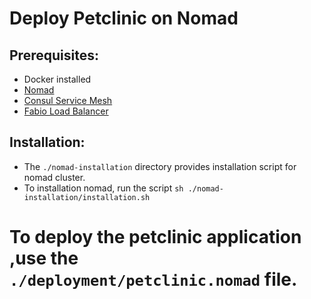 # Deploy Petclinic on Nomad

## Prerequisites:
- Docker installed
- [Nomad](https://www.nomadproject.io/)
- [Consul Service Mesh](https://www.consul.io/docs/install)
- [Fabio Load Balancer](https://github.com/fabiolb/fabio)

## Installation:
- The `./nomad-installation` directory  provides installation script for nomad cluster.
- To installation nomad, run the script `sh ./nomad-installation/installation.sh`

# To deploy the petclinic application ,use the `./deployment/petclinic.nomad` file.
